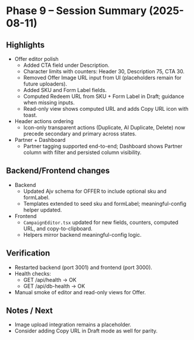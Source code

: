 # Phase 9 – Session Summary (2025-08-11)

## Highlights
- Offer editor polish
	- Added CTA field under Description.
	- Character limits with counters: Header 30, Description 75, CTA 30.
	- Removed Offer Image URL input from UI (placeholders remain for future uploaders).
	- Added SKU and Form Label fields.
	- Computed Redeem URL from SKU + Form Label in Draft; guidance when missing inputs.
	- Read-only view shows computed URL and adds Copy URL icon with toast.
- Header actions ordering
	- Icon-only transparent actions (Duplicate, AI Duplicate, Delete) now precede secondary and primary across states.
- Partner + Dashboard
	- Partner tagging supported end-to-end; Dashboard shows Partner column with filter and persisted column visibility.

## Backend/Frontend changes
- Backend
	- Updated Ajv schema for OFFER to include optional sku and formLabel.
	- Templates extended to seed sku and formLabel; meaningful-config helper updated.
- Frontend
	- `CampaignEditor.tsx` updated for new fields, counters, computed URL, and copy-to-clipboard.
	- Helpers mirror backend meaningful-config logic.

## Verification
- Restarted backend (port 3001) and frontend (port 3000).
- Health checks:
	- GET /api/health → OK
	- GET /api/db-health → OK
- Manual smoke of editor and read-only views for Offer.

## Notes / Next
- Image upload integration remains a placeholder.
- Consider adding Copy URL in Draft mode as well for parity.
